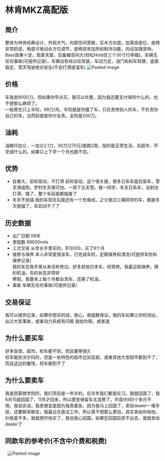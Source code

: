 
# 林肯MKZ高配版
## 简介
  整体为林肯经典设计，外观大气。内部空间宽敞，实木方向盘，加真皮座位，座椅非常舒适，角度可电动全方位调节，座椅具有加热和制冷功能，内设加强音响，Bass效果十足，观景天窗，后备箱空间大(轻松Hold住三个30寸行李箱)。车辆无任何事故(可提供记录)，车辆没有经过任改装，车动力足，油门和刹车轻便，底盘稳定，雪天驾驶绝对安全(不会打滑或溜车) 
![Pasted image](https://dynalist.io/u/ZnH977SjjFRuGxrgmRVSbv9c) 
## 价格
  车我卖9000刀，但如果你早点买，我可以优惠，因为我还要支付保险什么的，也不想那么麻烦了。<br>
  一般男生只上半险，99刀/月。半险就是你撞了车，只负责修别人的车，不负责你自己的车，当然前提是你付全责。全险是200刀。
## 油耗
  油箱15加仑，一加仑2.1刀，30刀(270元)能跑2周，指的是正常生活，去超市，开空调什么的。如果只上下学一个月也跑不完。
## 优势
- 自重大，前轮驱动，不打滑
  前轮驱动，这个很关键，很多日系车是后驱车，雪天滑成狗。罗村冬天很可怕，一周下五天雪。我一同学，冬天日系车，没刹住打滑，撞了，整个车前面都报废了
- 冬天不抛锚
  我的车现在后面还有一个充电线，之少救过三辆同学的车，都是冬天抛锚了，车启动不了了
## 历史数据
- 出厂日期
  08年
- 里程数
  89000mile
- 上次交易
  从学长手里买的，$13000，买了9个月
- 维修与保养
  本人非常爱惜该车，已完成车检，定期保养和清洗(可提供车检和保养记录)<br>
  我的车在我手里从来没有修过。好多其他日本车，经常修。我最近刚保养，换的机油，车的状态非常好<br>
  寒假，我基本上每个月都会洗车，还换了机油。
- 事故
  车辆无任何事故(可提供记录)
## 交易保证
  我可以提供记录，如果你想买的话，放心，我就敢保证，我的车如果让你检测出，出过大型事故，或者动力系统有问题
我给你赔，或者退
## 为什么要买车
  好多饭馆，超市，校车都不到，而且要等很久<br>
  校车能到沃尔玛的，但是一些特色的超市比如亚超，或者其他大型超市都到不了，而且这边的餐馆，校车都到不了

## 为什么要卖车
  我是西蒙商学院的，我们项目是一年半的，后半年我们都是实习，我就回国了，我6月15就回国了，11月才回来，所以感觉保留车太浪费了，毕竟中间5个多月不用。我说实话，我卖便宜是因为我真着急，因为我马上回国了，卖给dealer一堆手续，还要聊来聊去，我最近在面试工作，所以真不想那么费劲，其实卖给你和他，价格差不多，我就想尽快买了，我也放心回国。如果在回国前卖不出去，我就卖给dealer了
## 同款车的参考价(不含中介费和税费)
   ![Pasted image](https://dynalist.io/u/25PQGgd3bmDCIfIqRY9M-jhd) 
